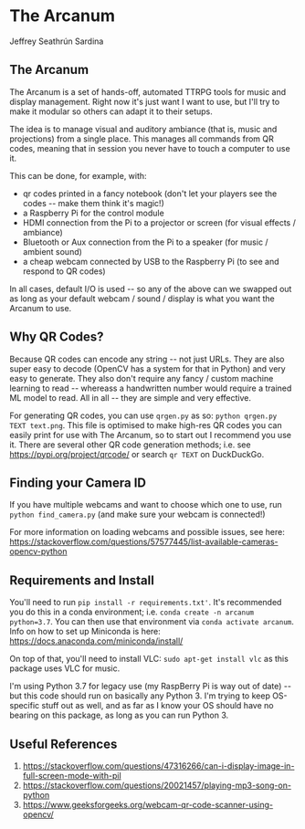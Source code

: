 # The Arcanum
Jeffrey Seathrún Sardina


## The Arcanum
The Arcanum is a set of hands-off, automated TTRPG tools for music and display management. Right now it's just want I want to use, but I'll try to make it modular so others can adapt it to their setups.

The idea is to manage visual and auditory ambiance (that is, music and projections) from a single place. This manages all commands from QR codes, meaning that in session you never have to touch a computer to use it.

This can be done, for example, with:
- qr codes printed in a fancy notebook (don't let your players see the codes -- make them think it's magic!)
- a Raspberry Pi for the control module
- HDMI connection from the Pi to a projector or screen (for visual effects / ambiance)
- Bluetooth or Aux connection from the Pi to a speaker (for music / ambient sound)
- a cheap webcam connected by USB to the Raspberry Pi (to see and respond to QR codes)

In all cases, default I/O is used -- so any of the above can we swapped out as long as your default webcam / sound / display is what you want the Arcanum to use.


## Why QR Codes?
Because QR codes can encode any string -- not just URLs. They are also super easy to decode (OpenCV has a system for that in Python) and very easy to generate. They also don't require any fancy / custom machine learning to read -- whereass a handwritten number would require a trained ML model to read. All in all -- they are simple and very effective.

For generating QR codes, you can use `qrgen.py` as so: `python qrgen.py TEXT text.png`. This file is optimised to make high-res QR codes you can easily print for use with The Arcanum, so to start out I recommend you use it. There are several other QR code generation methods; i.e. see https://pypi.org/project/qrcode/ or search `qr TEXT` on DuckDuckGo.


## Finding your Camera ID
If you have multiple webcams and want to choose which one to use, run `python find_camera.py` (and make sure your webcam is connected!)

For more information on loading webcams and possible issues, see here: https://stackoverflow.com/questions/57577445/list-available-cameras-opencv-python


## Requirements and Install
You'll need to run `pip install -r requirements.txt'`. It's recommended you do this in a conda environment; i.e. `conda create -n arcanum python=3.7`. You can then use that environment via `conda activate arcanum`. Info on how to set up Miniconda is here: https://docs.anaconda.com/miniconda/install/

On top of that, you'll need to install VLC: `sudo apt-get install vlc` as this package uses VLC for music.

I'm using Python 3.7 for legacy use (my RaspBerry Pi is way out of date) -- but this code should run on basically any Python 3. I'm trying to keep OS-specific stuff out as well, and as far as I know your OS should have no bearing on this package, as long as you can run Python 3.


## Useful References
1. https://stackoverflow.com/questions/47316266/can-i-display-image-in-full-screen-mode-with-pil
2. https://stackoverflow.com/questions/20021457/playing-mp3-song-on-python
3. https://www.geeksforgeeks.org/webcam-qr-code-scanner-using-opencv/
